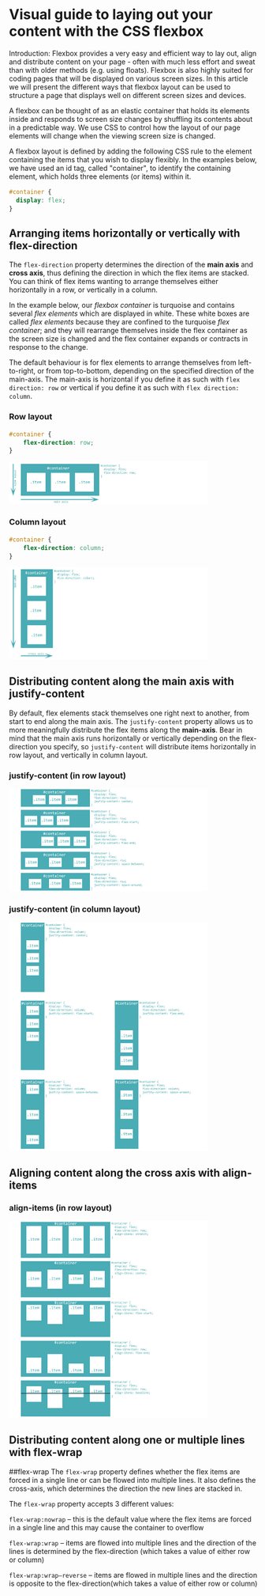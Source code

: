 # Visual guide to laying out your content with the CSS flexbox

Introduction: Flexbox provides a very easy and efficient way to lay out, align and distribute content on your page - often with much less effort and sweat than with older methods (e.g. using floats). Flexbox is also highly suited for coding pages that will be displayed on various screen sizes.
In this article we will present the different ways that flexbox layout can be used to structure a page that displays well on different screen sizes and devices.

A flexbox can be thought of as an elastic container that holds its elements inside and responds to screen size changes by shuffling its contents about in a predictable way. We use CSS to control how the layout of our page elements will change when the viewing screen size is changed.

A flexbox layout is defined by adding the following CSS rule to the element containing the items that you wish to display flexibly. In the examples below, we have used an id tag, called "container", to identify the containing element, which holds three elements (or items) within it.

```css
#container {
  display: flex;
}
```

## Arranging items horizontally or vertically with flex-direction
The `flex-direction` property determines the direction of the **main axis** and **cross axis**, thus defining the direction in which the flex items are stacked. You can think of flex items wanting to arrange themselves either horizontally in a row, or vertically in a column.

In the example below, our *flexbox container* is turquoise and contains several *flex elements* which are displayed in white. These white boxes are called *flex elements* because they are confined to the turquoise *flex container*; and they will rearrange themselves inside the flex container as the screen size is changed and the flex container expands or contracts in response to the change.

The default behaviour is for flex elements to arrange themselves from left-to-right, or from top-to-bottom, depending on the specified direction of the main-axis. The main-axis is horizontal if you define it as such with `flex direction: row` or vertical if you define it as such with `flex direction: column`.

### Row layout
```css
#container {
    flex-direction: row;
}
```
<img src="../images/flexbox-flex-direction-row.jpg" width="80%">

### Column layout
```css
#container {
    flex-direction: column;
}
```
<img src="../images/flexbox-flex-direction-column.jpg" width="80%">

## Distributing content along the main axis with justify-content
By default, flex elements stack themselves one right next to another, from start to end along the main axis. The `justify-content` property allows us to more meaningfully distribute the flex items along the **main-axis**. Bear in mind that the main axis runs horizontally or vertically depending on the flex-direction you specify, so `justify-content` will distribute items horizontally in row layout, and vertically in column layout.

### justify-content (in row layout)
<img src="../images/flexbox-flex-direction-row-justify-content.jpg" width="80%">

### justify-content (in column layout)
<img src="../images/flexbox-flex-direction-column-justify-content.jpg" width="80%">

## Aligning content along the cross axis with align-items

### align-items (in row layout)
<img src="../images/flexbox-flex-direction-row-align-items.jpg" width="80%">

## Distributing content along one or multiple lines with flex-wrap

##flex-wrap
The `flex-wrap` property defines whether the flex items are forced in a single line or can be flowed into multiple lines. It also defines the cross-axis, which determines the direction the new lines are stacked in.

The `flex-wrap` property accepts 3 different values:

`flex-wrap:nowrap` – this is the default value where the flex items are forced in a single line and this may cause the container to overflow

`flex-wrap:wrap` – items are flowed into multiple lines and the direction of the lines is determined by the flex-direction (which takes a value of either row or column)

`flex-wrap:wrap–reverse` – items are flowed in multiple lines and the direction is opposite to the flex-direction(which takes a value of either row or column)
